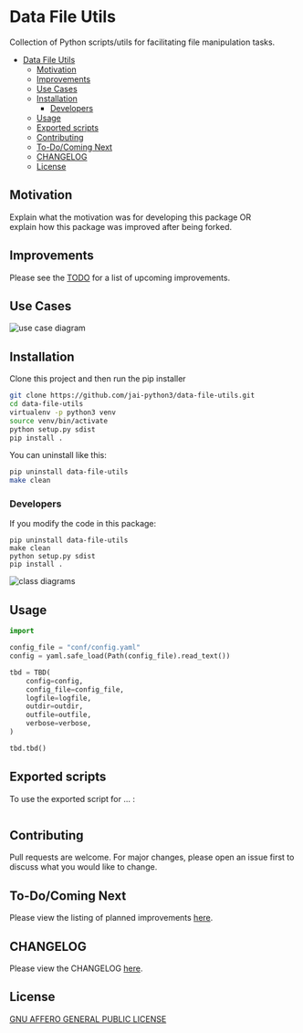# Data File Utils
Collection of  Python scripts/utils for facilitating file manipulation tasks.

- [Data File Utils](#data-file-utils)
  - [Motivation](#motivation)
  - [Improvements](#improvements)
  - [Use Cases](#use-cases)
  - [Installation](#installation)
    - [Developers](#developers)
  - [Usage](#usage)
  - [Exported scripts](#exported-scripts)
  - [Contributing](#contributing)
  - [To-Do/Coming Next](#to-docoming-next)
  - [CHANGELOG](#changelog)
  - [License](#license)



## Motivation

Explain what the motivation was for developing this package OR<br>
explain how this package was improved after being forked.


## Improvements

Please see the [TODO](TODO.md) for a list of upcoming improvements.


## Use Cases

![use case diagram](use_case.png)


## Installation

Clone this project and then run the pip installer

```bash
git clone https://github.com/jai-python3/data-file-utils.git
cd data-file-utils
virtualenv -p python3 venv
source venv/bin/activate
python setup.py sdist
pip install .
```

You can uninstall like this:

```bash
pip uninstall data-file-utils
make clean
```

### Developers

If you modify the code in this package:

```shell
pip uninstall data-file-utils
make clean
python setup.py sdist
pip install .
```

![class diagrams](class_diagrams.png)

## Usage

```python
import 

config_file = "conf/config.yaml"
config = yaml.safe_load(Path(config_file).read_text())

tbd = TBD(
    config=config,
    config_file=config_file,
    logfile=logfile,
    outdir=outdir,
    outfile=outfile,
    verbose=verbose,
)

tbd.tbd()
```

## Exported scripts

To use the exported script for ... :

```bash

```

## Contributing

Pull requests are welcome. For major changes, please open an issue first
to discuss what you would like to change.

## To-Do/Coming Next

Please view the listing of planned improvements [here](TODO.md).

## CHANGELOG

Please view the CHANGELOG [here](CHANGELOG.md).

## License

[GNU AFFERO GENERAL PUBLIC LICENSE](LICENSE)
